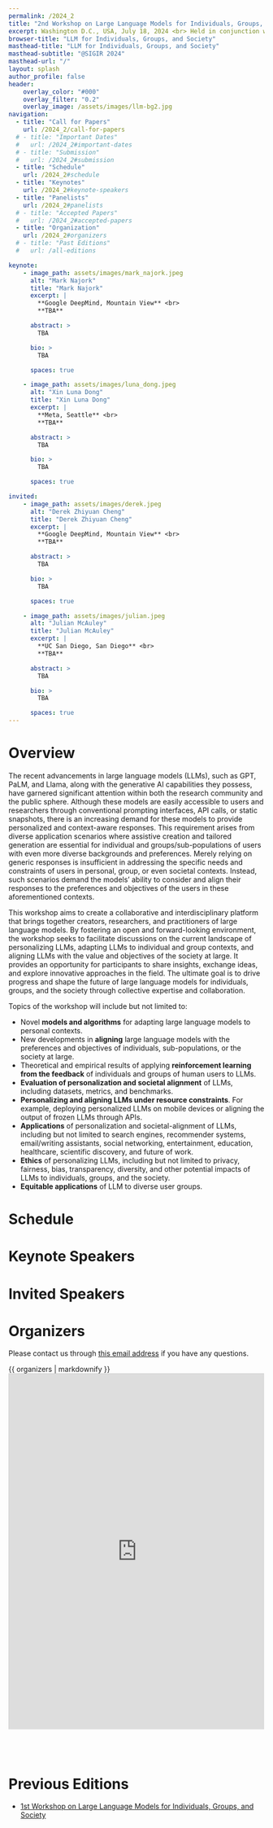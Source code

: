 ```yaml
---
permalink: /2024_2
title: "2nd Workshop on Large Language Models for Individuals, Groups, and Society"
excerpt: Washington D.C., USA, July 18, 2024 <br> Held in conjunction with <a href="https://sigir-2024.github.io/">SIGIR 2024</a>
browser-title: "LLM for Individuals, Groups, and Society"
masthead-title: "LLM for Individuals, Groups, and Society"
masthead-subtitle: "@SIGIR 2024"
masthead-url: "/"
layout: splash
author_profile: false
header:
    overlay_color: "#000"
    overlay_filter: "0.2"
    overlay_image: /assets/images/llm-bg2.jpg
navigation:
  - title: "Call for Papers"
    url: /2024_2/call-for-papers
  # - title: "Important Dates"
  #   url: /2024_2#important-dates
  # - title: "Submission"
  #   url: /2024_2#submission
  - title: "Schedule"
    url: /2024_2#schedule
  - title: "Keynotes"
    url: /2024_2#keynote-speakers
  - title: "Panelists"
    url: /2024_2#panelists
  # - title: "Accepted Papers"
  #   url: /2024_2#accepted-papers
  - title: "Organization"
    url: /2024_2#organizers
  # - title: "Past Editions"
  #   url: /all-editions

keynote:
    - image_path: assets/images/mark_najork.jpeg
      alt: "Mark Najork"
      title: "Mark Najork"
      excerpt: |
        **Google DeepMind, Mountain View** <br>
        **TBA**

      abstract: >
        TBA

      bio: >
        TBA

      spaces: true

    - image_path: assets/images/luna_dong.jpeg
      alt: "Xin Luna Dong"
      title: "Xin Luna Dong"
      excerpt: |
        **Meta, Seattle** <br>
        **TBA**

      abstract: >
        TBA

      bio: >
        TBA

      spaces: true

invited:
    - image_path: assets/images/derek.jpeg
      alt: "Derek Zhiyuan Cheng"
      title: "Derek Zhiyuan Cheng"
      excerpt: |
        **Google DeepMind, Mountain View** <br>
        **TBA**

      abstract: >
        TBA

      bio: >
        TBA

      spaces: true

    - image_path: assets/images/julian.jpeg
      alt: "Julian McAuley"
      title: "Julian McAuley"
      excerpt: |
        **UC San Diego, San Diego** <br>
        **TBA**

      abstract: >
        TBA

      bio: >
        TBA

      spaces: true
---
```



<!-- <div class="notice--info">
    <h4 class="no_toc">Notice Headline:</h4>
  {{ notice-text | markdownify }}
</div> -->

<script>
if (!sessionStorage.getItem('timezone')) {
  var tz = jstz.determine() || 'UTC';
  sessionStorage.setItem('timezone', tz.name());
}
var currTz = sessionStorage.getItem('timezone');
var startTime = moment("2022-04-26T08:45:00Z");
var tzTime = startTime.tz(currTz)
</script>

# Overview

The recent advancements in large language models (LLMs), such as GPT, PaLM, and Llama, along with the generative AI capabilities they possess, have garnered significant attention within both the research community and the public sphere. Although these models are easily accessible to users and researchers through conventional prompting interfaces, API calls, or static snapshots, there is an increasing demand for these models to provide personalized and context-aware responses. This requirement arises from diverse application scenarios where assistive creation and tailored generation are essential for individual and groups/sub-populations of users with even more diverse backgrounds and preferences. Merely relying on generic responses is insufficient in addressing the specific needs and constraints of users in personal, group, or even societal contexts. Instead, such scenarios demand the models’ ability to consider and align their responses to the preferences and objectives of the users in these aforementioned contexts.

This workshop aims to create a collaborative and interdisciplinary platform that brings together creators, researchers, and practitioners of large language models. By fostering an open and forward-looking environment, the workshop seeks to facilitate discussions on the current landscape of personalizing LLMs, adapting LLMs to individual and group contexts, and aligning LLMs with the value and objectives of the society at large. It provides an opportunity for participants to share insights, exchange ideas, and explore innovative approaches in the field. The ultimate goal is to drive progress and shape the future of large language models for individuals, groups, and the society through collective expertise and collaboration.

Topics of the workshop will include but not limited to:
* Novel **models and algorithms** for adapting large language models to personal contexts.
* New developments in **aligning** large language models with the preferences and objectives of individuals, sub-populations, or the society at large.
* Theoretical and empirical results of applying **reinforcement learning from the feedback** of individuals and groups of human users to LLMs.
* **Evaluation of personalization and societal alignment** of LLMs, including datasets, metrics, and benchmarks.
* **Personalizing and aligning LLMs under resource constraints**. For example, deploying personalized LLMs on mobile devices or aligning the output of frozen LLMs through APIs.
* **Applications** of personalization and societal-alignment of LLMs, including but not limited to search engines, recommender systems, email/writing assistants, social networking, entertainment, education, healthcare, scientific discovery, and future of work.
* **Ethics** of personalizing LLMs, including but not limited to privacy, fairness, bias, transparency, diversity, and other potential impacts of LLMs to individuals, groups, and the society.
* **Equitable applications** of LLM to diverse user groups.

# Schedule

<!-- We have a full-day program from <u>8am to 5pm on Sunday (Aug. 6)</u> at ***Grand Ballroom B***. -->


<!-- | Time (CST)       | Agenda                                                                 |
|------------------|------------------------------------------------------------------------|
| **9:00-9:10 AM** | **Opening remarks**                                                    |
| **9:10-10:00 AM**| **Keynote by Marc Najork**                                             |
| **10:00-10:30 AM**| **Break**                                                              |
| **10:30-11:20 AM**| **Keynote by Luna Dong**                                               |
| **11:20-11:30 AM**| **Short Break**                                                        |
| **11:30 AM-12:15 PM**| **Panel discussion**                                                 |
| **2:00-2:40 PM** | **Invited Talk by Derek Cheng**                                        |
| **2:40-2:45 PM** | **Short Break**                                                        |
| **2:45-3:30 PM** | **Paper talk - LaMP: When Large Language Models Meet Personalization** |
| **3:00-3:15 PM** | **Paper talk - Teach LLMs to Personalize -- An Approach inspired by Writing Education** |
| **3:15-3:30 PM** | **Paper talk - Editable User Profiles for Controllable Text Recommendations** |
| **3:30-4:00 PM** | **Break**                                                              |
| **4:00-4:40 PM** | **Invited Talk by Julian McAuley (virtual talk)**                      |
| **4:40-4:45 PM** | **Short Break**                                                        |
| **4:45-5:00 PM** | **Paper talk - Language-Based User Profiles for Recommendation**       |
| **5:00-5:15 PM** | **Paper talk - Automated Evaluation of Personalized Text Generation using Large Language Models** |
| **5:15-5:30 PM** | **Paper talk - A Dialogue Generation Adapter for LLM over Domain Knowledge Gap** |
| **5:30-5:35 PM** | **Closing remarks**                                                    | -->


<!--
{% capture schedule %}
Click [here](https://docs.google.com/spreadsheets/d/e/2PACX-1vTRMzc0vmmj11ItBZKcHgKIVed9VaePOYvUeueLsOZidKApQmheY0fFLptdCVNhWCQLXPCxfLRxThiA/pubhtml?gid=0&single=true) to view the detailed schedule in Google Sheets.
{% endcapture %}
<div class="small">
{{ schedule | markdownify }}
</div>

<iframe src="https://docs.google.com/spreadsheets/d/e/2PACX-1vTRMzc0vmmj11ItBZKcHgKIVed9VaePOYvUeueLsOZidKApQmheY0fFLptdCVNhWCQLXPCxfLRxThiA/pubhtml?gid=0&amp;single=true&amp;widget=true&amp;headers=false" width="100%" height="600"></iframe> -->

# Keynote Speakers
<!-- {% include feature_row id="keynote" type="left" %} -->

# Invited Speakers
<!-- {% include feature_row id="invited" type="left"%} -->

<!-- # Accepted Papers
<ul>
{% for pubitem in site.data.papers2023 %}
    <li> {{ pubitem.title | markdownify | remove: '<p>' | remove: '</p>' | strip }} <br>
    <div class="small">
    <i> {{ pubitem.authors | markdownify | remove: '<p>' | remove: '</p>' | strip }} </i>
    </div>
    {% if pubitem.abstract %}
    <a class="btn btn--small btn--info collapsible">Abstract</a>
    <div class="btn-content small">
        <b>Abstract</b>: {{ pubitem.abstract }}
    </div>
    {% endif %}
    {% if pubitem.PDF %} <a href="{{ pubitem.PDF }}" class="btn btn--small btn--info">PDF</a>{% endif %}
    {% if pubitem.code %} <a href="{{ pubitem.code }}" class="btn btn--small btn--info">
    {% if pubitem.new_dataset %} Code & Datasets {% else %} Code {% endif %} </a>{% endif %}
    </li>
{% endfor %}
</ul> -->

# Organizers
Please contact us through <a target="_blank" href="https://mailhide.io/e/sX9eL7uk">this email address</a> if you have any questions.

<div class="small">
{{ organizers | markdownify }}
</div>

<style>
    #organizer-wrap { width: 100%; height: 750; padding: 0; overflow: hidden; }
    #organizer-frame { width: 107%; height: 750; background: transparent; border: 1px solid #ccc; }
    #organizer-frame {
        -ms-zoom: 0.93;
        -moz-transform: scale(0.93);
        -moz-transform-origin: 0 0;
        -o-transform: scale(0.93);
        -o-transform-origin: 0 0;
        -webkit-transform: scale(0.93);
        -webkit-transform-origin: 0 0;
    }
</style>
<div id="organizer-wrap">
<iframe id="organizer-frame" class="airtable-embed" src="https://airtable.com/embed/appIcFI3A3qlZEXLn/shrEdMW17Ryg0T1Ns?backgroundColor=orange&viewControls=on" frameborder="0" onmousewheel="" height="950" style="background: transparent; border: 1px solid #ccc;"></iframe>
</div>

# Previous Editions
- [1st Workshop on Large Language Models for Individuals, Groups, and Society](/2024)

<!-- <iframe class="airtable-embed" src="https://airtable.com/embed/shrwvG9wYqjrbXq0s?backgroundColor=purple" frameborder="0" onmousewheel="" width="106%" height="750" style="background: transparent; border: 1px solid #ccc;"></iframe>


<!-- # Program Committee
<div class="small row-two-columns">
<div class="column-half">
<ul>
{% for people in site.data.pc-members2023 limit:11 %}
<li>{{ people | markdownify | remove: '<p>' | remove: '</p>' | strip }} </li>
{% endfor %}
</ul>
</div>
<div class="column-half">
<ul>
{% for people in site.data.pc-members2023 offset:11 %}
<li>{{ people | markdownify | remove: '<p>' | remove: '</p>' | strip }} </li>
{% endfor %}
</ul>
</div>
</div>

<script>
    var coll = document.getElementsByClassName("collapsible");
    var i;

    for (i = 0; i < coll.length; i++) {
    coll[i].addEventListener("click", function() {
        this.classList.toggle("active");
        var content = this.nextElementSibling;
        if (content.style.display === "block") {
        content.style.display = "none";
        } else {
        content.style.display = "block";
        }
    });
    }
</script> -->